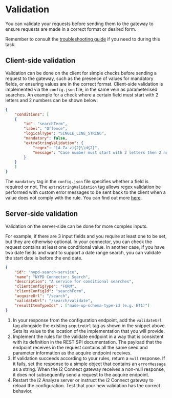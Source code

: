 # Validation

You can validate your requests before sending them to the gateway to ensure requests are made in a correct format or desired form.

Remember to consult the [troubleshooting guide](./troubleshoot.md) if you need
to during this task.

## Client-side validation

Validation can be done on the client for simple checks before sending a request to the gateway, such as the presence of values for mandatory fields, or ensuring values are in the correct format. Client-side validation is implemented via the `config.json` file, in the same vein as parameterised searches. An example for a check where a certain field must start with 2 letters and 2 numbers can be shown below:

```json
{
	"conditions": [
	{
		"id": "searchTerm",
		"label": "Offence",
		"logicalType": "SINGLE_LINE_STRING",
		"mandatory": false,
		"extraStringValidation": {
			"regex": "[A-Za-z]{2}\\d{2}",
			"message": "Case number must start with 2 letters then 2 numbers"
		}
	}
	]
}
```

The `mandatory` tag in the `config.json` file specifies whether a field is required or not. The `extraStringValidation` tag allows regex validation be performed with custom error messages to be sent back to the client when a value does not comply with the rule. You can find out more [here](https://www.ibm.com/support/knowledgecenter/en/SSXVXZ_latest/com.ibm.i2.connect.developer.doc/i2_connect_spi.json).

## Server-side validation

Validation on the server-side can be done for more complex inputs.

For example, if there are 3 input fields and you require at least one to be set, but they are otherwise optional. In your connector, you can check the request contains at least one conditional value. In another case, if you have two date fields and want to support a date range search, you can validate the start date is before the end date.

```json
{
	"id": "nypd-search-service",
	"name": "NYPD Connector: Search",
	"description": "A service for conditional searches",
	"clientConfigType": "FORM",
	"clientConfigId": "searchForm",
	"acquireUrl": "/search",
	"validateUrl": "/search/validate",
	"resultItemTypeIds" : ["made-up-schema-type-id (e.g. ET1)"]
}
```

1. In your response from the configuration endpoint, add the `validateUrl` tag alongside the existing `acquireUrl` tag as shown in the snippet above. Sets its value to the location of the implementation that you will provide.
2. Implement the rules for the validate endpoint in a way that is consistent with its definition in the REST SPI documentation.
The payload that the endpoint receives in the request contains all the same seed and parameter information as the acquire endpoint receives.
3. If validation succeeds according to your rules, return a `null` response. If it fails, set the response to a simple object that contains an `errorMessage` as a string. When the i2 Connect gateway receives a non-null response, it does not subsequently send a request to the acquire endpoint.
4. Restart the i2 Analyze server or instruct the i2 Connect gateway to reload the configuration. Test that your new validation has the correct behavior.